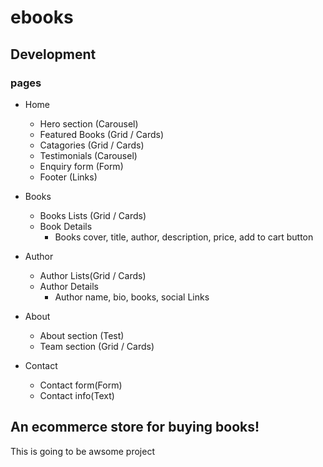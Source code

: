 # ebooks 

## Development

### pages

- Home
    - Hero section (Carousel)
    - Featured Books (Grid / Cards)
    - Catagories (Grid / Cards)
    - Testimonials (Carousel)
    - Enquiry form (Form)
    - Footer (Links)

- Books
    - Books Lists (Grid / Cards)
    - Book Details
        - Books cover, title, author, description, price, add to cart button


- Author
    - Author Lists(Grid / Cards)
    - Author Details
        - Author name, bio, books, social Links

- About
    - About section (Test)
    - Team section (Grid / Cards)

- Contact
    - Contact form(Form)
    - Contact info(Text)







## An ecommerce store for buying books!

This is going to be awsome project